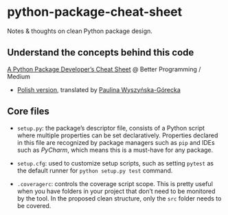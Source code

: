 # python-package-cheat-sheet

Notes &amp; thoughts on clean Python package design.

## Understand the concepts behind this code

[A Python Package Developer’s Cheat Sheet][1] @ Better Programming / Medium
- [Polish version][2], translated by [Paulina Wyszyńska-Górecka][3]

## Core files

- `setup.py`: the package’s descriptor file, consists of a Python script where multiple properties can be set
declaratively. Properties declared in this file are recognized by package managers such as `pip` and IDEs such as
*PyCharm*, which means this is a must-have for any package.

- `setup.cfg`: used to customize setup scripts, such as setting `pytest` as the default runner for
`python setup.py test` command. 

- `.coveragerc`: controls the coverage script scope. This is pretty useful when you have folders in your project that
don’t need to be monitored by the tool. In the proposed clean structure, only the `src` folder needs to be covered. 


[1]: https://medium.com/better-programming/a-python-package-developers-cheat-sheet-3efb9e9454c7?source=friends_link&sk=9ed542198923da7fee0b61bde5b9b61e
[2]: https://bulldogjob.pl/news/804-sciaga-z-robienia-pakietow-w-pythonie
[3]: https://www.linkedin.com/in/paulina-wyszy%C5%84ska
